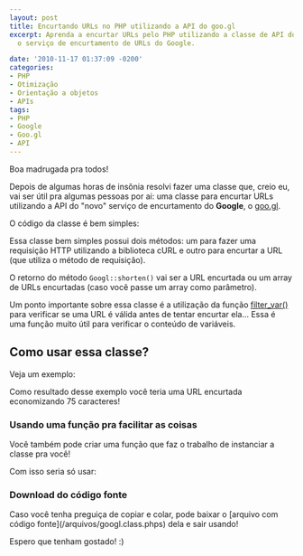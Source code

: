 ```yaml
---
layout: post
title: Encurtando URLs no PHP utilizando a API do goo.gl
excerpt: Aprenda a encurtar URLs pelo PHP utilizando a classe de API do [goo.gl](http://goo.gl/),
  o serviço de encurtamento de URLs do Google.

date: '2010-11-17 01:37:09 -0200'
categories:
- PHP
- Otimização
- Orientação a objetos
- APIs
tags:
- PHP
- Google
- Goo.gl
- API
---
```

Boa madrugada pra todos!

Depois de algumas horas de insônia resolvi fazer uma classe que, creio eu, vai ser útil pra algumas pessoas por ai: uma classe para encurtar URLs utilizando a API do "novo" serviço de encurtamento do <strong>Google</strong>, o [goo.gl](http://goo.gl/).
<a id="more"></a><a id="more-991"></a>

O código da classe é bem simples:


<div data-gist-id="7150f7891222896a66b5" data-gist-show-loading="false"></div>

Essa classe bem simples possui dois métodos: um para fazer uma requisição HTTP utilizando a biblioteca cURL e outro para encurtar a URL (que utiliza o método de requisição).

O retorno do método <code>Googl::shorten()</code> vai ser a URL encurtada ou um array de URLs encurtadas (caso você passe um array como parâmetro).

Um ponto importante sobre essa classe é a utilização da função [filter_var()](http://www.php.net/manual/en/function.filter-var.php) para verificar se uma URL é válida antes de tentar encurtar ela... Essa é uma função muito útil para verificar o conteúdo de variáveis.

## Como usar essa classe?
Veja um exemplo:


<div data-gist-id="1aae156a3206ee7c7738" data-gist-show-loading="false"></div>

Como resultado desse exemplo você teria uma URL encurtada economizando 75 caracteres!

<h3>Usando uma função pra facilitar as coisas</h3>
Você também pode criar uma função que faz o trabalho de instanciar a classe pra você!


<div data-gist-id="357e591d145ec05a2821" data-gist-show-loading="false"></div>

Com isso seria só usar:


<div data-gist-id="c85e7041b7a3326dfaef" data-gist-show-loading="false"></div>

<h3>Download do código fonte</h3>
Caso você tenha preguiça de copiar e colar, pode baixar o [arquivo com código fonte](/arquivos/googl.class.phps) dela e sair usando!

Espero que tenham gostado! :)

